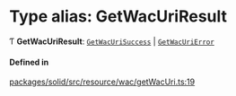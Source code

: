 # Type alias: GetWacUriResult

Ƭ **GetWacUriResult**: [`GetWacUriSuccess`](../interfaces/GetWacUriSuccess.md) \| [`GetWacUriError`](GetWacUriError.md)

#### Defined in

[packages/solid/src/resource/wac/getWacUri.ts:19](https://github.com/o-development/ldo/blob/c70613a/packages/solid/src/resource/wac/getWacUri.ts#L19)
